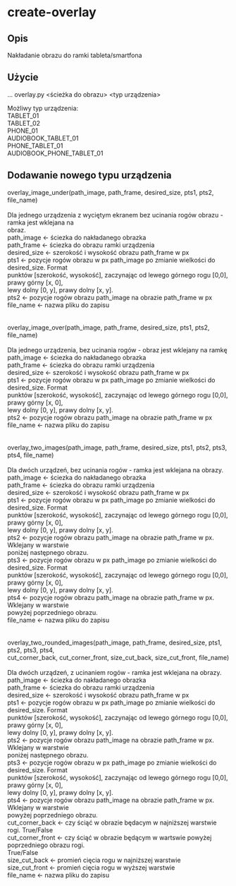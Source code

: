 # create-overlay


## Opis
Nakładanie obrazu do ramki tableta/smartfona<br />

## Użycie
... overlay.py <ścieżka do obrazu> <typ urządzenia><br />

Możliwy typ urządzenia:<br />
TABLET_01<br />
TABLET_02<br />
PHONE_01<br />
AUDIOBOOK_TABLET_01<br />
PHONE_TABLET_01<br />
AUDIOBOOK_PHONE_TABLET_01<br />

## Dodawanie nowego typu urządzenia

overlay_image_under(path_image, path_frame, desired_size, pts1, pts2, file_name)<br />
<br />
Dla jednego urządzenia z wyciętym ekranem bez ucinania rogów obrazu - ramka jest wklejana na <br />
obraz.<br />
path_image <- ściezka do nakładanego obrazka<br />
path_frame <- ściezka do obrazu ramki urządzenia<br />
desired_size <- szerokość i wysokość obrazu path_frame w px<br />
pts1 <- pozycje rogów obrazu w px path_image po zmianie wielkości do desired_size. Format <br />
punktów [szerokość, wysokość], zaczynając od lewego górnego rogu [0,0], prawy górny [x, 0], <br />
lewy dolny [0, y], prawy dolny [x, y].<br />
pts2 <- pozycje rogów obrazu path_image na obrazie path_frame w px<br />
file_name <- nazwa pliku do zapisu<br />
<br />
<br />
overlay_image_over(path_image, path_frame, desired_size, pts1, pts2, file_name)<br />
<br />
Dla jednego urządzenia, bez ucinania rogów - obraz jest wklejany na ramkę<br />
path_image <- ściezka do nakładanego obrazka<br />
path_frame <- ściezka do obrazu ramki urządzenia<br />
desired_size <- szerokość i wysokość obrazu path_frame w px<br />
pts1 <- pozycje rogów obrazu w px path_image po zmianie wielkości do desired_size. Format <br />
punktów [szerokość, wysokość], zaczynając od lewego górnego rogu [0,0], prawy górny [x, 0], <br />
lewy dolny [0, y], prawy dolny [x, y].<br />
pts2 <- pozycje rogów obrazu path_image na obrazie path_frame w px<br />
file_name <- nazwa pliku do zapisu<br />
<br />
<br />
overlay_two_images(path_image, path_frame, desired_size, pts1, pts2, pts3, pts4, file_name)<br />
<br />
Dla dwóch urządzeń, bez ucinania rogów - ramka jest wklejana na obrazy.<br />
path_image <- ściezka do nakładanego obrazka<br />
path_frame <- ściezka do obrazu ramki urządzenia<br />
desired_size <- szerokość i wysokość obrazu path_frame w px<br />
pts1 <- pozycje rogów obrazu w px path_image po zmianie wielkości do desired_size. Format <br />
punktów [szerokość, wysokość], zaczynając od lewego górnego rogu [0,0], prawy górny [x, 0], <br />
lewy dolny [0, y], prawy dolny [x, y].<br />
pts2 <- pozycje rogów obrazu path_image na obrazie path_frame w px. Wklejany w warstwie <br />
poniżej następnego obrazu.<br />
pts3 <- pozycje rogów obrazu w px path_image po zmianie wielkości do desired_size. Format <br />
punktów [szerokość, wysokość], zaczynając od lewego górnego rogu [0,0], prawy górny [x, 0], <br />
lewy dolny [0, y], prawy dolny [x, y].<br />
pts4 <- pozycje rogów obrazu path_image na obrazie path_frame w px. Wklejany w warstwie <br />
powyżej poprzedniego obrazu.<br />
file_name <- nazwa pliku do zapisu<br />
<br />
<br />
overlay_two_rounded_images(path_image, path_frame, desired_size, pts1, pts2, pts3, pts4, <br />
cut_corner_back, cut_corner_front, size_cut_back, size_cut_front, file_name)<br />
<br />
Dla dwóch urządzeń, z ucinaniem rogów - ramka jest wklejana na obrazy.<br />
path_image <- ściezka do nakładanego obrazka<br />
path_frame <- ściezka do obrazu ramki urządzenia<br />
desired_size <- szerokość i wysokość obrazu path_frame w px<br />
pts1 <- pozycje rogów obrazu w px path_image po zmianie wielkości do desired_size. Format <br />
punktów [szerokość, wysokość], zaczynając od lewego górnego rogu [0,0], prawy górny [x, 0], <br />
lewy dolny [0, y], prawy dolny [x, y].<br />
pts2 <- pozycje rogów obrazu path_image na obrazie path_frame w px. Wklejany w warstwie <br />
poniżej następnego obrazu.<br />
pts3 <- pozycje rogów obrazu w px path_image po zmianie wielkości do desired_size. Format <br />
punktów [szerokość, wysokość], zaczynając od lewego górnego rogu [0,0], prawy górny [x, 0], <br />
lewy dolny [0, y], prawy dolny [x, y].<br />
pts4 <- pozycje rogów obrazu path_image na obrazie path_frame w px. Wklejany w warstwie <br />
powyżej poprzedniego obrazu.<br />
cut_corner_back <- czy ściąć w obrazie będacym w najniższej warstwie rogi. True/False<br />
cut_corner_front <- czy ściąć w obrazie będącym w wartswie powyżej poprzedniego obrazu rogi. <br />
True/False<br />
size_cut_back <- promień cięcia rogu w najniższej warstwie<br />
size_cut_front <- promień cięcia rogu w wyższej warstwie<br />
file_name <- nazwa pliku do zapisu<br />
